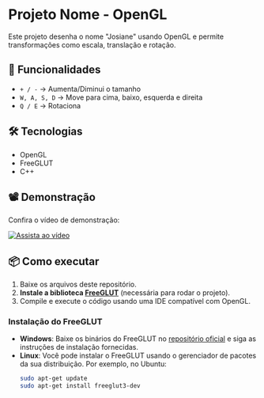 # Projeto Nome - OpenGL
Este projeto desenha o nome "Josiane" usando OpenGL e permite transformações como escala, translação e rotação.

## 🚀 Funcionalidades
- `+ / -` → Aumenta/Diminui o tamanho
- `W, A, S, D` → Move para cima, baixo, esquerda e direita
- `Q / E` → Rotaciona

## 🛠️ Tecnologias
- OpenGL
- FreeGLUT
- C++

## 📽️ Demonstração
Confira o vídeo de demonstração:

[![Assista ao vídeo](https://img.youtube.com/vi/lyeAhtHBvgc/0.jpg)](https://youtu.be/lyeAhtHBvgc)

## 📦 Como executar
1. Baixe os arquivos deste repositório.
2. **Instale a biblioteca [FreeGLUT](https://github.com/freeglut/freeglut)** (necessária para rodar o projeto).
3. Compile e execute o código usando uma IDE compatível com OpenGL.

### Instalação do FreeGLUT
- **Windows**: Baixe os binários do FreeGLUT no [repositório oficial](https://github.com/freeglut/freeglut/releases) e siga as instruções de instalação fornecidas.
- **Linux**: Você pode instalar o FreeGLUT usando o gerenciador de pacotes da sua distribuição. Por exemplo, no Ubuntu:
  ```bash
  sudo apt-get update
  sudo apt-get install freeglut3-dev

